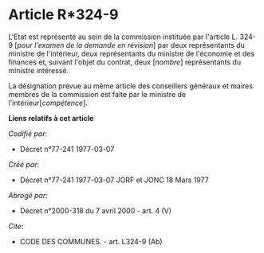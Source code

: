 # Article R*324-9

L'Etat est représenté au sein de la commission instituée par l'article L. 324-9 [*pour l'examen de la demande en révision*]
par deux représentants du ministre de l'intérieur, deux représentants du ministre de l'économie et des finances et, suivant
l'objet du contrat, deux [*nombre*] représentants du ministre intéressé.

La désignation prévue au même article des conseillers généraux et maires membres de la commission est faite par le ministre
de l'intérieur[*compétence*].

**Liens relatifs à cet article**

_Codifié par_:

  - Décret n°77-241 1977-03-07

_Créé par_:

  - Décret n°77-241 1977-03-07 JORF et JONC 18 Mars 1977

_Abrogé par_:

  - Décret n°2000-318 du 7 avril 2000 - art. 4 (V)

_Cite_:

  - CODE DES COMMUNES. - art. L324-9 (Ab)
